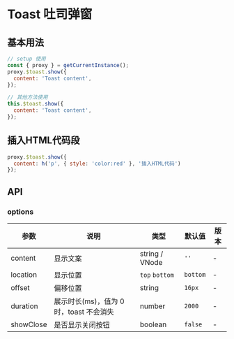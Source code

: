 # Toast 吐司弹窗

## 基本用法

```javascript
// setup 使用
const { proxy } = getCurrentInstance();
proxy.$toast.show({
  content: 'Toast content',
});

// 其他方法使用
this.$toast.show({
  content: 'Toast content',
});
```

## 插入HTML代码段

```javascript
proxy.$toast.show({
  content: h('p', { style: 'color:red' }, '插入HTML代码')
});
```

## API

### options


|  参数   | 说明  | 类型 | 默认值 | 版本
|  ----  | ----  | ---- | ---- | -
| content | 显示文案 | string / VNode | `''` | -
| location | 显示位置 | `top` `bottom` | `bottom` | -
| offset | 偏移位置 | string | `16px` | -
| duration | 	展示时长(ms)，值为 0 时，toast 不会消失 | number | `2000` | -
| showClose | 是否显示关闭按钮 | boolean | `false` | -
